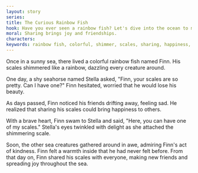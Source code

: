 ```yaml
---
layout: story
series: 
title: The Curious Rainbow Fish
hook: Have you ever seen a rainbow fish? Let's dive into the ocean to meet one!
moral: Sharing brings joy and friendships.
characters: 
keywords: rainbow fish, colorful, shimmer, scales, sharing, happiness, kindness, friends, joy, sea creature
---
```


Once in a sunny sea, there lived a colorful rainbow fish named Finn. His scales shimmered like a rainbow, dazzling every creature around.

One day, a shy seahorse named Stella asked, "Finn, your scales are so pretty. Can I have one?" Finn hesitated, worried that he would lose his beauty.

As days passed, Finn noticed his friends drifting away, feeling sad. He realized that sharing his scales could bring happiness to others.

With a brave heart, Finn swam to Stella and said, "Here, you can have one of my scales." Stella's eyes twinkled with delight as she attached the shimmering scale.

Soon, the other sea creatures gathered around in awe, admiring Finn's act of kindness. Finn felt a warmth inside that he had never felt before. From that day on, Finn shared his scales with everyone, making new friends and spreading joy throughout the sea.
